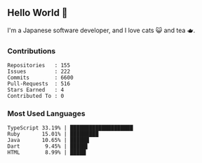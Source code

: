 ## Hello World 👋

I'm a Japanese software developer, and I love cats 😺 and tea 🫖.

### Contributions

    Repositories   : 155
    Issues         : 222
    Commits        : 6600
    Pull-Requests  : 516
    Stars Earned   : 4
    Contributed To : 0

### Most Used Languages

    TypeScript 33.19% | ████████████████████
    Ruby       15.01% | █████████
    Java       10.65% | ██████
    Dart        9.45% | █████▌
    HTML        8.99% | █████
